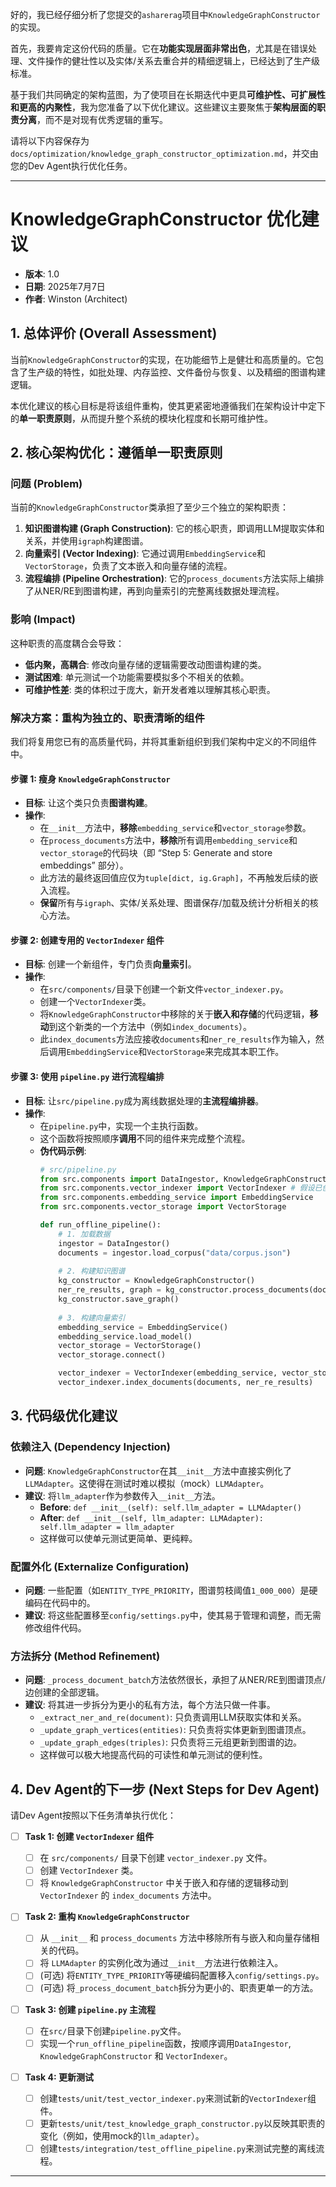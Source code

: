 好的，我已经仔细分析了您提交的`asharerag`项目中`KnowledgeGraphConstructor`的实现。

首先，我要肯定这份代码的质量。它在**功能实现层面非常出色**，尤其是在错误处理、文件操作的健壮性以及实体/关系去重合并的精细逻辑上，已经达到了生产级标准。

基于我们共同确定的架构蓝图，为了使项目在长期迭代中更具**可维护性、可扩展性和更高的内聚性**，我为您准备了以下优化建议。这些建议主要聚焦于**架构层面的职责分离**，而不是对现有优秀逻辑的重写。

请将以下内容保存为`docs/optimization/knowledge_graph_constructor_optimization.md`，并交由您的Dev Agent执行优化任务。

-----

# **KnowledgeGraphConstructor 优化建议**

  * **版本**: 1.0
  * **日期**: 2025年7月7日
  * **作者**: Winston (Architect)

## **1. 总体评价 (Overall Assessment)**

当前`KnowledgeGraphConstructor`的实现，在功能细节上是健壮和高质量的。它包含了生产级的特性，如批处理、内存监控、文件备份与恢复、以及精细的图谱构建逻辑。

本优化建议的核心目标是将该组件重构，使其更紧密地遵循我们在架构设计中定下的**单一职责原则**，从而提升整个系统的模块化程度和长期可维护性。

## **2. 核心架构优化：遵循单一职责原则**

### **问题 (Problem)**

当前的`KnowledgeGraphConstructor`类承担了至少三个独立的架构职责：

1.  **知识图谱构建 (Graph Construction)**: 它的核心职责，即调用LLM提取实体和关系，并使用`igraph`构建图谱。
2.  **向量索引 (Vector Indexing)**: 它通过调用`EmbeddingService`和`VectorStorage`，负责了文本嵌入和向量存储的流程。
3.  **流程编排 (Pipeline Orchestration)**: 它的`process_documents`方法实际上编排了从NER/RE到图谱构建，再到向量索引的完整离线数据处理流程。

### **影响 (Impact)**

这种职责的高度耦合会导致：

  * **低内聚，高耦合**: 修改向量存储的逻辑需要改动图谱构建的类。
  * **测试困难**: 单元测试一个功能需要模拟多个不相关的依赖。
  * **可维护性差**: 类的体积过于庞大，新开发者难以理解其核心职责。

### **解决方案：重构为独立的、职责清晰的组件**

我们将复用您已有的高质量代码，并将其重新组织到我们架构中定义的不同组件中。

#### **步骤 1: 瘦身 `KnowledgeGraphConstructor`**

  * **目标**: 让这个类只负责**图谱构建**。
  * **操作**:
      * 在`__init__`方法中，**移除**`embedding_service`和`vector_storage`参数。
      * 在`process_documents`方法中，**移除**所有调用`embedding_service`和`vector_storage`的代码块（即 “Step 5: Generate and store embeddings” 部分）。
      * 此方法的最终返回值应仅为`tuple[dict, ig.Graph]`，不再触发后续的嵌入流程。
      * **保留**所有与`igraph`、实体/关系处理、图谱保存/加载及统计分析相关的核心方法。

#### **步骤 2: 创建专用的 `VectorIndexer` 组件**

  * **目标**: 创建一个新组件，专门负责**向量索引**。
  * **操作**:
      * 在`src/components/`目录下创建一个新文件`vector_indexer.py`。
      * 创建一个`VectorIndexer`类。
      * 将`KnowledgeGraphConstructor`中移除的关于**嵌入和存储**的代码逻辑，**移动**到这个新类的一个方法中（例如`index_documents`）。
      * 此`index_documents`方法应接收`documents`和`ner_re_results`作为输入，然后调用`EmbeddingService`和`VectorStorage`来完成其本职工作。

#### **步骤 3: 使用 `pipeline.py` 进行流程编排**

  * **目标**: 让`src/pipeline.py`成为离线数据处理的**主流程编排器**。
  * **操作**:
      * 在`pipeline.py`中，实现一个主执行函数。
      * 这个函数将按照顺序**调用**不同的组件来完成整个流程。
      * **伪代码示例**:
        ```python
        # src/pipeline.py
        from src.components import DataIngestor, KnowledgeGraphConstructor
        from src.components.vector_indexer import VectorIndexer # 假设已创建
        from src.components.embedding_service import EmbeddingService
        from src.components.vector_storage import VectorStorage

        def run_offline_pipeline():
            # 1. 加载数据
            ingestor = DataIngestor()
            documents = ingestor.load_corpus("data/corpus.json")
            
            # 2. 构建知识图谱
            kg_constructor = KnowledgeGraphConstructor()
            ner_re_results, graph = kg_constructor.process_documents(documents)
            kg_constructor.save_graph()
            
            # 3. 构建向量索引
            embedding_service = EmbeddingService()
            embedding_service.load_model()
            vector_storage = VectorStorage()
            vector_storage.connect()

            vector_indexer = VectorIndexer(embedding_service, vector_storage)
            vector_indexer.index_documents(documents, ner_re_results)
        ```

## **3. 代码级优化建议**

### **依赖注入 (Dependency Injection)**

  * **问题**: `KnowledgeGraphConstructor`在其`__init__`方法中直接实例化了`LLMAdapter`。这使得在测试时难以模拟（mock）`LLMAdapter`。
  * **建议**: 将`llm_adapter`作为参数传入`__init__`方法。
      * **Before**: `def __init__(self): self.llm_adapter = LLMAdapter()`
      * **After**: `def __init__(self, llm_adapter: LLMAdapter): self.llm_adapter = llm_adapter`
      * 这样做可以使单元测试更简单、更纯粹。

### **配置外化 (Externalize Configuration)**

  * **问题**: 一些配置（如`ENTITY_TYPE_PRIORITY`，图谱剪枝阈值`1_000_000`）是硬编码在代码中的。
  * **建议**: 将这些配置移至`config/settings.py`中，使其易于管理和调整，而无需修改组件代码。

### **方法拆分 (Method Refinement)**

  * **问题**: `_process_document_batch`方法依然很长，承担了从NER/RE到图谱顶点/边创建的全部逻辑。
  * **建议**: 将其进一步拆分为更小的私有方法，每个方法只做一件事。
      * `_extract_ner_and_re(document)`: 只负责调用LLM获取实体和关系。
      * `_update_graph_vertices(entities)`: 只负责将实体更新到图谱顶点。
      * `_update_graph_edges(triples)`: 只负责将三元组更新到图谱的边。
      * 这样做可以极大地提高代码的可读性和单元测试的便利性。

## **4. Dev Agent的下一步 (Next Steps for Dev Agent)**

请Dev Agent按照以下任务清单执行优化：

  * [ ] **Task 1: 创建 `VectorIndexer` 组件**

      * [ ] 在 `src/components/` 目录下创建 `vector_indexer.py` 文件。
      * [ ] 创建 `VectorIndexer` 类。
      * [ ] 将 `KnowledgeGraphConstructor` 中关于嵌入和存储的逻辑移动到 `VectorIndexer` 的 `index_documents` 方法中。

  * [ ] **Task 2: 重构 `KnowledgeGraphConstructor`**

      * [ ] 从 `__init__` 和 `process_documents` 方法中移除所有与嵌入和向量存储相关的代码。
      * [ ] 将 `LLMAdapter` 的实例化改为通过`__init__`方法进行依赖注入。
      * [ ] (可选) 将`ENTITY_TYPE_PRIORITY`等硬编码配置移入`config/settings.py`。
      * [ ] (可选) 将`_process_document_batch`拆分为更小的、职责更单一的方法。

  * [ ] **Task 3: 创建 `pipeline.py` 主流程**

      * [ ] 在`src/`目录下创建`pipeline.py`文件。
      * [ ] 实现一个`run_offline_pipeline`函数，按顺序调用`DataIngestor`, `KnowledgeGraphConstructor` 和 `VectorIndexer`。

  * [ ] **Task 4: 更新测试**

      * [ ] 创建`tests/unit/test_vector_indexer.py`来测试新的`VectorIndexer`组件。
      * [ ] 更新`tests/unit/test_knowledge_graph_constructor.py`以反映其职责的变化（例如，使用mock的`llm_adapter`）。
      * [ ] 创建`tests/integration/test_offline_pipeline.py`来测试完整的离线流程。

-----
